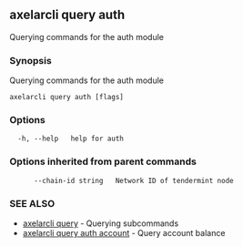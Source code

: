 ## axelarcli query auth

Querying commands for the auth module

### Synopsis

Querying commands for the auth module

```
axelarcli query auth [flags]
```

### Options

```
  -h, --help   help for auth
```

### Options inherited from parent commands

```
      --chain-id string   Network ID of tendermint node
```

### SEE ALSO

- [axelarcli query](axelarcli_query.md)	 - Querying subcommands
- [axelarcli query auth account](axelarcli_query_auth_account.md)	 - Query account balance
